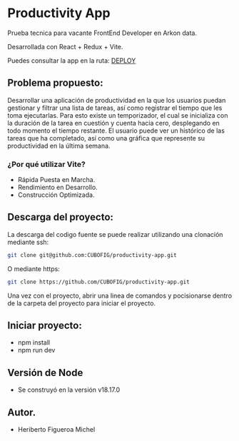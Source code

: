 # Productivity App

Prueba tecnica para vacante FrontEnd Developer en Arkon data.

Desarrollada con React + Redux + Vite.

Puedes consultar la app en la ruta: [DEPLOY](https://shiny-salmiakki-87dea8.netlify.app/)

## Problema propuesto:

Desarrollar una aplicación de productividad en la que los usuarios puedan gestionar y filtrar una lista de
tareas, así como registrar el tiempo que les toma ejecutarlas. Para esto existe un temporizador, el cual
se inicializa con la duración de la tarea en cuestión y cuenta hacia cero, desplegando en todo momento
el tiempo restante. El usuario puede ver un histórico de las tareas que ha completado, así como una
gráfica que represente su productividad en la última semana.

### ¿Por qué utilizar Vite?

- Rápida Puesta en Marcha.
- Rendimiento en Desarrollo.
- Construcción Optimizada.

## Descarga del proyecto:

La descarga del codigo fuente se puede realizar utilizando una clonación mediante ssh:

```bash
git clone git@github.com:CUBOFIG/productivity-app.git
```

O mediante https:

```bash
git clone https://github.com/CUBOFIG/productivity-app.git
```

Una vez con el proyecto, abrir una linea de comandos y pocisionarse dentro de la carpeta del proyecto para iniciar el proyecto.

## Iniciar proyecto:

- npm install
- npm run dev

## Versión de Node

- Se construyó en la versión v18.17.0

## Autor.

- Heriberto Figueroa Michel
